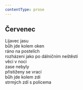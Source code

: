 ```yaml
---
contentType: prose
---
```


## Červenec

Lijavec jasu  
bůh jde kolem oken  
ráno na postelích  
rozházeni jako po dálničním neštěstí  
věci v noci  
zase nebyly  
přistiženy se vrací  
bůh jde kolem zdí  
strmých zdí s policema
